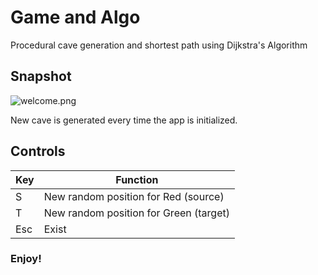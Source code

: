 # Game and Algo
Procedural cave generation and shortest path using Dijkstra's Algorithm

## Snapshot
![welcome.png](https://github.com/rahul38888/game-n-algo/blob/main/media/Cave.png?raw=true)

New cave is generated every time the app is initialized.

## Controls
Key | Function
------------ | -------------
S | New random position for Red (source)
T | New random position for Green (target)
Esc | Exist

### Enjoy!